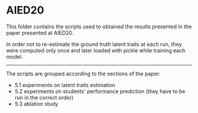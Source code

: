 # AIED20

This folder contains the scripts used to obtained the results presented in the paper presented at AIED20.

In order not to re-estimate the ground truth latent traits at each run, they were computed only once and later loaded 
with pickle while training each model.

---

The scripts are grouped according to the sections of the paper:

* 5.1 experiments on latent traits estimation
* 5.2 experiments on students' performance prediction (they have to be run in the correct order)
* 5.3 ablation study
